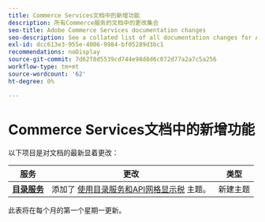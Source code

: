 ```yaml
---
title: Commerce Services文档中的新增功能
description: 所有Commerce服务的文档中的更改集合
seo-title: Adobe Commerce Services documentation changes
seo-description: See a collated list of all documentation changes for Adobe Commerce Services and integration services.
exl-id: dcc613e3-955e-4006-9984-bf05289d3bc1
recommendations: noDisplay
source-git-commit: 7d62f8d5539cd744e98d8d6c072d77a2a7c5a256
workflow-type: tm+mt
source-wordcount: '62'
ht-degree: 0%

---
```


# Commerce Services文档中的新增功能

以下项目是对文档的最新显着更改：

| 服务 | 更改 | 类型 |
| -- | -- | -- |
| [**目录服务**](../live-search/overview.md) | 添加了 [使用目录服务和API网格显示税](https://experienceleague.adobe.com/docs/commerce-merchant-services/catalog-service/taxes.html) 主题。 | 新建主题 |

此表将在每个月的第一个星期一更新。
